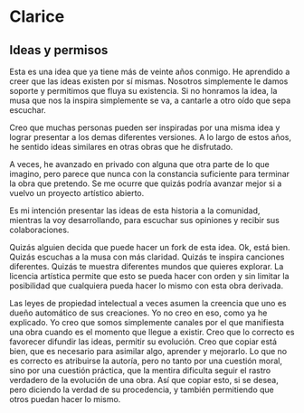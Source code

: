 # Clarice

## Ideas y permisos

Esta es una idea que ya tiene más de veinte años conmigo. He aprendido a creer que las ideas existen por sí mismas. Nosotros simplemente le damos soporte y permitimos que fluya su existencia. Si no honramos la idea, la musa que nos la inspira simplemente se va, a cantarle a otro oído que sepa escuchar.

Creo que muchas personas pueden ser inspiradas por una misma idea y lograr presentar a los demas diferentes versiones. A lo largo de estos años, he sentido ideas similares en otras obras que he disfrutado.

A veces, he avanzado en privado con alguna que otra parte de lo que imagino, pero parece que nunca con la constancia suficiente para terminar la obra que pretendo. Se me ocurre que quizás podría avanzar mejor si a vuelvo un proyecto artístico abierto.

Es mi intención presentar las ideas de esta historia a la comunidad, mientras la voy desarrollando, para escuchar sus opiniones y recibir sus colaboraciones.

Quizás alguien decida que puede hacer un fork de esta idea. Ok, está bien. Quizás escuchas a la musa con más claridad. Quizás te inspira canciones diferentes. Quizás te muestra diferentes mundos que quieres explorar. La licencia artística permite que esto se pueda hacer con orden y sin limitar la posibilidad que cualquiera pueda hacer lo mismo con esta obra derivada.

Las leyes de propiedad intelectual a veces asumen la creencia que uno es dueño automático de sus creaciones. Yo no creo en eso, como ya he explicado. Yo creo que somos simplemente canales por el que manifiesta una obra cuando es el momento que llegue a existir. Creo que lo correcto es favorecer difundir las ideas, permitir su evolución. Creo que copiar está bien, que es necesario para asimilar algo, aprender y mejorarlo. Lo que no es correcto es atribuirse la autoría, pero no tanto por una cuestión moral, sino por una cuestión práctica, que la mentira dificulta seguir el rastro verdadero de la evolución de una obra. Así que copiar esto, si se desea, pero diciendo la verdad de su procedencia, y también permitiendo que otros puedan hacer lo mismo.


